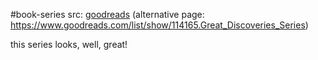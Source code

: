 #book-series 
src: [goodreads](https://www.goodreads.com/series/133926-great-discoveries) (alternative page: https://www.goodreads.com/list/show/114165.Great_Discoveries_Series)

this series looks, well, great!
